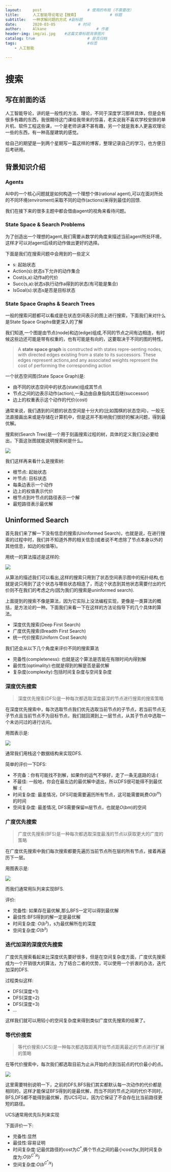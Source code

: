 ```yaml
---
layout:     post                    # 使用的布局（不需要改）
title:      人工智能导论笔记【搜索】              # 标题 
subtitle:   一种求解问题的方式 #副标题
date:       2020-03-05          # 时间
author:     Alkane                      # 作者
header-img: img/ai.jpg    #这篇文章标题背景图片
catalog: true                       # 是否归档
tags:                               #标签
    - 人工智能

---
```




# 搜索

## 写在前面的话

人工智能导论，讲的是一般性的方法、理论，不同于深度学习那样具体，但是会有很多有趣的东西，我很期待这门课给我带来的惊喜，老实说我不喜欢学校安排的单片机、软件工程这些课，一个是老师讲课不甚有趣，另一个就是我本人更喜欢理论一些的东西，有一种高屋建筑的感觉。

给自己的期望是一到两个星期写一篇这样的博客，整理记录自己的学习，也方便日后考研用。

## 背景知识介绍

### Agents

AI中的一个核心问题就是如何构造一个理想个体(rational agent),可以在面对所处的不同环境(enviroment)采取不同的动作(actions)来得到最佳的回馈.

我们在接下来的很多主题中都会借由agent的视角来看待问题。

### State Space & Search Problems

为了创造出一个理想的agent,我们需要从数学的角度来描述当前agent所处环境，这样才可以对agent后续的动作做出更好的选择。

下面是我们在搜索问题中会用到的一些定义

- s: 起始状态
- Action(s):状态s下允许的动作集合
- Cost(s,a):动作a的代价
- Succ(s,a):状态s执行动作a得到的状态(有可能是集合)
- IsGoal(s):状态s是否是目标状态

### State Space Graphs & Search Trees

一般的搜索问题都可以看成是在状态空间表示的图上进行搜索，下面我们来对什么是State Space Graphs做更深入的了解

我们知道,一个图是由节点(node)和边(edge)组成,不同的节点之间有边相连，有时候这些边还可能是带有权重的，也有可能是有向的，这要取决于不同的图的特性。

> A **state space graph** is constructed with states repre-senting nodes, with directed edges existing from a state to its successors.  These edges represent actions,and any associated weights represent the cost of performing the corresponding action

一个状态空间图(State Space Graph)是:

- 由不同的状态空间中的状态(state)组成其节点
- 节点之间的边表示动作(action),一条边由自身指向其后继(successor)
- 边上的权重表示这个动作的代价(cost)

通常来说，我们遇到的问题的状态空间是十分大的(比如围棋的状态空间)，一般无法直接画出来或是存储在计算机中，但是这并不影响我们很好的解决问题，得到最优解。

搜索树(Search Tree)是一个用于刻画搜索过程的树，具体的定义我们没必要给出，下面这张图就能说明搜索树是什么。

![](https://pic.downk.cc/item/5e60c55d98271cb2b89e2fd0.jpg)

我们这样再来看什么是搜索树:

- 根节点: 起始状态
- 叶节点: 目标状态
- 每条边表示一个动作
- 边上的权值表示代价
- 根节点到叶节点的路径表示一个解
- 最短路径表示最优解

## Uninformed Search

首先我们来了解一下没有信息的搜索(Uninformed Search)，也就是说，在进行搜索的过程中时，我们并不知道外界的相关信息(或者说不考虑除了节点本身以外的其他信息，如边的权值等)。

用统一的算法描述是这样的:

![](https://pic.downk.cc/item/5e60d43898271cb2b8a93c0c.jpg)

从算法的描述我们可以看出,这样的搜索只用到了状态空间表示图中的拓扑结构,也就是说只用到了这个状态与哪些状态相连了，而这个状态到其他状态需要付出的代价则不在我们的考虑之内(因为我们的搜索是uninformed search).

上面提到的搜索不像是算法，因为它实际上没法编程实现，更像是一类算法的概括，是方法论的一种。下面我们来看一下在这样的方法论指导下的几个具体的算法。

- 深度优先搜索(Deep First Search)
- 广度优先搜索(Breadth First Search)
- 统一代价搜索(Uniform Cost Search)

我们还会从以下几个角度来评价不同的搜索算法

- 完备性(completeness): 也就是这个算法是否能在有限时间内得到解
- 最优性(optimality):也就是得到的解是否是最优解
- 复杂度(complexity):包括时间复杂度与空间复杂度

### 深度优先搜索

> 深度优先搜索(DFS)是一种每次都选取深度最深的节点进行搜索的搜索策略

在深度优先搜索中，每次选取节点我们优先选取当前节点的子节点，若当前节点无子节点且当前节点不为目标节点，我们就回溯到上一层节点，从其子节点中选取一个未访问过的进行访问。

用图表示是:

![](https://pic.downk.cc/item/5e60f10498271cb2b8ba8222.jpg)

通常我们用栈这个数据结构来实现DFS.

简单的评价一下DFS:

- 不完备：你有可能找不到解，如果你的运气不够好，走了一条无底路的话:(
- 不最佳: 一般地，你会在最左边的最优解中退出，所以DFS很可能得不到最优解 :(
- 时间复杂度: 最差情况，DFS可能需要遍历所有节点，这可能需要耗费$O(b^m)$的时间
- 空间复杂度: 最差情况, DFS需要保留m层节点，也就是$O(bm)$的空间





### 广度优先搜索

> 广度优先搜索(BFS)是一种每次都选取深度最浅的节点以获取更大的广度的策略

在广度优先搜索中我们每次搜索都要先遍历当前节点所在层的所有节点，接着再遍历下一层。

用图表示是:

![](https://pic.downk.cc/item/5e60f38998271cb2b8bc3104.jpg)



而我们通常用队列来实现BFS.

评价:

- 完备性: 如果存在最优解,那么BFS一定可以得到最优解
- 最佳性:BFS得到的解一定是最优解
- 时间复杂度: $O(b^s)$，s为最优解所在的深度
- 空间复杂度:$O(b^s)$

### 迭代加深的深度优先搜索

广度优先搜索看起来比深度优先要好很多，但是在空间复杂度方面，广度优先搜索成为一个开销很大的算法，为了结合二者的优势，可以使用一个折衷的办法，迭代加深的DFS.

过程类似这样:

- DFS(深度=1)
- DFS(深度=2)
- DFS(深度=3)
- …

这样我们就可以用较小的空间复杂度来得到类似广度优先搜索的结果了。

### 等代价搜索

> 等代价搜索(UCS)是一种每次都选取距离开始节点距离最近的节点进行扩展的策略

在等代价搜索中，每次我们都选取目前为止从开始的点到当前点的代价最小的点。

![](https://pic.downk.cc/item/5e60fa8e98271cb2b8c017a0.jpg)

这里需要特别说明一下，之前的DFS,BFS我们其实都默认每一次动作的代价都是相同的，这样才能保证BFS得到的是最优解，而当不同的节点之间的代价不同时，BFS,DFS都不能得到最优解，而UCS可以，因为它保证了不会存在比当前路径更短的路径。

UCS通常用优先队列来实现

下面评价一下:

- 完备性:显然
- 最佳性:容易证明
- 时间复杂度:记最优路径的cost为$C^*$,俩个节点之间的最小cost为$\epsilon$,则时间复杂度为:$O(b^{C^*/\epsilon})$ 
- 空间复杂度:$O(b^{C^*/\epsilon})$

